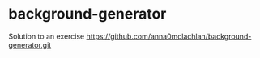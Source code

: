 # background-generator
Solution to an exercise
https://github.com/anna0mclachlan/background-generator.git
